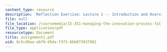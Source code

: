 ```yaml
---
content_type: resource
description: 'Reflection Exercise: Lecture 1 -- Introduction and Overview'
file: null
file_location: /coursemedia/15-351-managing-the-innovation-process-fall-2002/8c5cd9aaabf8d5daf3f36bb873937982_assignment1.pdf
file_type: application/pdf
resourcetype: Document
title: assignment1.pdf
uid: 8c5cd9aa-abf8-d5da-f3f3-6bb873937982
---
```

